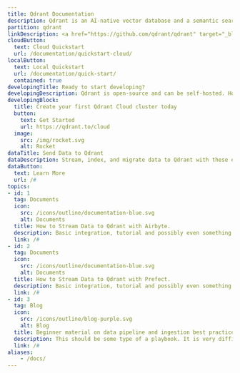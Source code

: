 ```yaml
---
title: Qdrant Documentation
description: Qdrant is an AI-native vector database and a semantic search engine. You can use it to extract meaningful information from unstructured data.
partition: qdrant 
linkDescription: <a href="https://github.com/qdrant/qdrant" target="_blank">Clone this repo now</a> and build a search engine in five minutes.
cloudButton:
  text: Cloud Quickstart
  url: /documentation/quickstart-cloud/
localButton:
  text: Local Quickstart
  url: /documentation/quick-start/
  contained: true
developingTitle: Ready to start developing?
developingDescription: Qdrant is open-source and can be self-hosted. However, the quickest way to get started is with our <a href="https://qdrant.to/cloud" target="_blank">free tier</a> on Qdrant Cloud. It scales easily and provides an UI where you can interact with data.
developingBlock:
  title: Create your first Qdrant Cloud cluster today
  button:
    text: Get Started
    url: https://qdrant.to/cloud
  image:
    src: /img/rocket.svg
    alt: Rocket
dataTitle: Send Data to Qdrant
dataDescription: Stream, index, and migrate data to Qdrant with these essential tools and strategies.
dataButton:
  text: Learn More
  url: /#
topics:
- id: 1
  tag: Documents
  icon:
    src: /icons/outline/documentation-blue.svg
    alt: Documents
  title: How to Stream Data to Qdrant with Airbyte.
  description: Basic integration, tutorial and possibly even something people can clone as a ready-made pipeline.
  link: /#
- id: 2
  tag: Documents
  icon:
    src: /icons/outline/documentation-blue.svg
    alt: Documents
  title: How to Stream Data to Qdrant with Prefect.
  description: Basic integration, tutorial and possibly even something people can clone as a ready-made pipeline.
  link: /#
- id: 3
  tag: Blog
  icon:
    src: /icons/outline/blog-purple.svg
    alt: Blog
  title: Beginner material on data pipeline and ingestion best practices.
  description: This should be some type of a playbook. It is very difficult to create a catch-all tutorial, but we should somehow try and help people connect to Qdrant from as many locations as possible.
  link: /#
aliases:
    - /docs/
---
```

